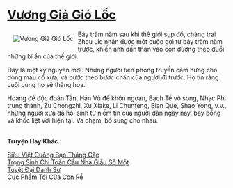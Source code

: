 <a href="https://truyenwiki.net/vuong-gia-gio-loc.35191/" title="Vương Giả Gió Lốc"><h1>Vương Giả Gió Lốc</h1></a><div style="display:table"><img align="right" style="float: left; padding: 10px;" src="https://truyenwiki.net/a/img/str/src/35191.jpg" alt="Vương Giả Gió Lốc">Bảy trăm năm sau khi thế giới sụp đổ, chàng trai Zhou Lie nhận được một cuộc gọi từ bảy trăm năm trước, khiến anh dấn thân vào con đường theo đuổi những bí ẩn của thế giới.<p></p> Đây là một kỷ nguyên mới. Những người tiên phong truyền cảm hứng cho dòng máu cổ xưa, và bước theo bước chân của người đi trước. Họ tin rằng cuối cùng họ sẽ thăng hoa.<p></p> Hoàng đế độc đoán Tần, Hán Vũ đế khôn ngoan, Bạch Tề vô song, Nhạc Phi trung thành, Zu Chongzhi, Xu Xiake, Li Chunfeng, Bian Que, Shao Yong, v.v., những người xưa đã hồi sinh từ niềm tin của người dân ngày nay, bay bổng và khốc liệt với hiện tại. Va chạm, bổ sung cho nhau.</div><p><br><b>Truyện Hay Khác :</b></p><a href="https://truyenwiki.net/sieu-viet-cuong-bao-thang-cap.35777/" alt="Siêu Việt Cuồng Bạo Thăng Cấp">Siêu Việt Cuồng Bạo Thăng Cấp</a><br/><a href="https://github.com/nownovels/wikidich/tree/master/truyenhay/35074" alt="Trọng Sinh Chi Toàn Cầu Nhà Giàu Số Một">Trọng Sinh Chi Toàn Cầu Nhà Giàu Số Một</a><br/><a href="https://sangtacviet.wordpress.com/2020/10/22/tuyet-dai-danh-su/" alt="Tuyệt Đại Danh Sư">Tuyệt Đại Danh Sư</a><br/><a href="https://sangtacviet.wordpress.com/2020/10/22/cuc-pham-toi-cua-con-re/" alt="Cực Phẩm Tới Cửa Con Rể">Cực Phẩm Tới Cửa Con Rể</a><br/>